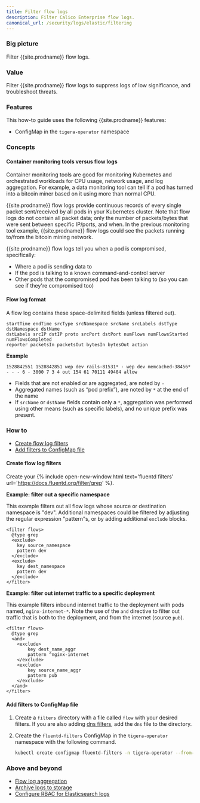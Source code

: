 ```yaml
---
title: Filter flow logs
description: Filter Calico Enterprise flow logs. 
canonical_url: /security/logs/elastic/filtering
---
```


### Big picture

Filter {{site.prodname}} flow logs. 

### Value

Filter {{site.prodname}} flow logs to suppress logs of low significance, and troubleshoot threats.  

### Features

This how-to guide uses the following {{site.prodname}} features:

- ConfigMap in the `tigera-operator` namespace

### Concepts

#### Container monitoring tools versus flow logs

Container monitoring tools are good for monitoring Kubernetes and orchestrated workloads for CPU usage, network usage, and log aggregation. For example, a data monitoring tool can tell if a pod has turned into a bitcoin miner based on it using more than normal CPU.  

{{site.prodname}} flow logs provide continuous records of every single packet sent/received by all pods in your Kubernetes cluster. Note that flow logs do not contain all packet data; only the number of packets/bytes that were sent between specific IP/ports, and when. In the previous monitoring tool example, {{site.prodname}} flow logs could see the packets running to/from the bitcoin mining network.

{{site.prodname}} flow logs tell you when a pod is compromised, specifically:
- Where a pod is sending data to
- If the pod is talking to a known command-and-control server
- Other pods that the compromised pod has been talking to (so you can see if they're compromised too)

#### Flow log format

A flow log contains these space-delimited fields (unless filtered out).

```
startTime endTime srcType srcNamespace srcName srcLabels dstType dstNamespace dstName 
dstLabels srcIP dstIP proto srcPort dstPort numFlows numFlowsStarted numFlowsCompleted 
reporter packetsIn packetsOut bytesIn bytesOut action
```
**Example**

```
1528842551 1528842851 wep dev rails-81531* - wep dev memcached-38456* - - - 6 - 3000 7 3 4 out 154 61 70111 49404 allow
```
- Fields that are not enabled or are aggregated, are noted by `-` 
- Aggregated names (such as “pod prefix”), are noted by `*` at the end of the name
- If `srcName` or `dstName` fields contain only a `*`, aggregation was performed using other means (such as specific labels), and no unique prefix was present.

### How to

- [Create flow log filters](#create-flow-log-filters)
- [Add filters to ConfigMap file](#add-filters-to-configmap-file)

#### Create flow log filters

Create your {% include open-new-window.html text='fluentd filters' url='https://docs.fluentd.org/filter/grep' %}. 

**Example: filter out a specific namespace**
  
This example filters out all flow logs whose source or destination namespace is "dev". Additional namespaces could be filtered by adjusting the regular expression "pattern"s, or by adding additional `exclude` blocks.

  ```
  <filter flows>
    @type grep
    <exclude>
      key source_namespace
      pattern dev
    </exclude>
    <exclude>
      key dest_namespace
      pattern dev
    </exclude>
  </filter>
  ```
**Example: filter out internet traffic to a specific deployment**
  
This example filters inbound internet traffic to the deployment with pods named, `nginx-internet-*`. Note the use of the `and` directive to filter out traffic that is both to the deployment, and from the internet (source `pub`).

  ```
  <filter flows>
    @type grep
    <and>
      <exclude>
          key dest_name_aggr
          pattern ^nginx-internet
      </exclude>
      <exclude>
          key source_name_aggr
          pattern pub
      </exclude>
    </and>
  </filter>
  ```
#### Add filters to ConfigMap file

1. Create a `filters` directory with a file called `flow` with your desired filters. If you are also adding [dns filters]({{site.baseurl}}/security/logs/elastic/filtering-dns), add the `dns` file to the directory.

1. Create the `fluentd-filters` ConfigMap in the `tigera-operator` namespace with the following command.

   ```bash
   kubectl create configmap fluentd-filters -n tigera-operator --from-file=filters
   ```

### Above and beyond

- [Flow log aggregation]({{site.baseurl}}/security/logs/elastic/aggregation)
- [Archive logs to storage]({{site.baseurl}}/security/logs/elastic/archive-storage)
- [Configure RBAC for Elasticsearch logs]({{site.baseurl}}/security/logs/rbac-elasticsearch)
